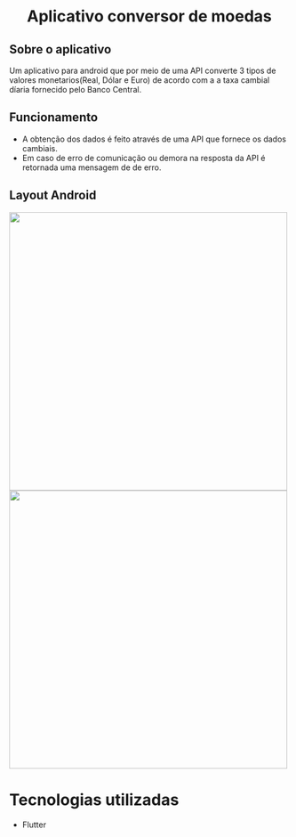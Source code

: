 <h1 align="center"> Aplicativo conversor de moedas </h1>

## Sobre o aplicativo

Um aplicativo para android que por meio de uma API converte 3 tipos de 
valores monetarios(Real, Dólar e Euro) de acordo com a a taxa cambial díaria 
fornecido pelo Banco Central.

## Funcionamento 
  - A obtenção dos dados é feito através de uma API que fornece os dados cambiais.
  - Em caso de erro de comunicação ou demora na resposta da API é retornada uma mensagem de de erro.

## Layout Android
<img src="https://github.com/victor-gonn/assets/blob/master/conversor%20de%20moeda/mobile1.png" widh="500" height="500" >  <img src="https://github.com/victor-gonn/assets/blob/master/conversor%20de%20moeda/mobile%202.png" widh="500" height="500" >



# Tecnologias utilizadas

 - Flutter
